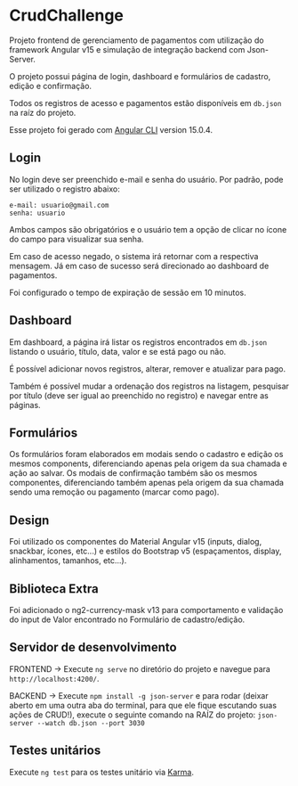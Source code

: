 # CrudChallenge

Projeto frontend de gerenciamento de pagamentos com utilização do framework Angular v15 e simulação de integração backend com Json-Server.

O projeto possui página de login, dashboard e formulários de cadastro, edição e confirmação.

Todos os registros de acesso e pagamentos estão disponíveis em `db.json` na raíz do projeto.

Esse projeto foi gerado com [Angular CLI](https://github.com/angular/angular-cli) version 15.0.4.

## Login

No login deve ser preenchido e-mail e senha do usuário. Por padrão, pode ser utilizado o registro abaixo:
    
    e-mail: usuario@gmail.com 
    senha: usuario

Ambos campos são obrigatórios e o usuário tem a opção de clicar no ícone do campo para visualizar sua senha.

Em caso de acesso negado, o sistema irá retornar com a respectiva mensagem. Já em caso de sucesso será direcionado ao dashboard de pagamentos.

Foi configurado o tempo de expiração de sessão em 10 minutos.

## Dashboard

Em dashboard, a página irá listar os registros encontrados em `db.json` listando o usuário, título, data, valor e se está pago ou não.

É possível adicionar novos registros, alterar, remover e atualizar para pago. 

Também é possível mudar a ordenação dos registros na listagem, pesquisar por título (deve ser igual ao preenchido no registro) e navegar entre as páginas.

## Formulários

Os formulários foram elaborados em modais sendo o cadastro e edição os mesmos components, diferenciando apenas pela origem da sua chamada e ação ao salvar.
Os modais de confirmação também são os mesmos componentes, diferenciando também apenas pela origem da sua chamada sendo uma remoção ou pagamento (marcar como pago).

## Design

Foi utilizado os componentes do Material Angular v15 (inputs, dialog, snackbar, ícones, etc...) e estilos do Bootstrap v5 (espaçamentos, display, alinhamentos, tamanhos, etc...).

## Biblioteca Extra

Foi adicionado o ng2-currency-mask v13 para comportamento e validação do input de Valor encontrado no Formulário de cadastro/edição.

## Servidor de desenvolvimento

FRONTEND -> Execute `ng serve` no diretório do projeto e navegue para `http://localhost:4200/`. 

BACKEND -> Execute `npm install -g json-server` e para rodar (deixar aberto em uma outra aba do terminal, para que ele fique escutando suas ações de CRUD!), execute o seguinte comando na RAÍZ do projeto:
`json-server --watch db.json --port 3030`

## Testes unitários

Execute `ng test` para os testes unitário via [Karma](https://karma-runner.github.io).

